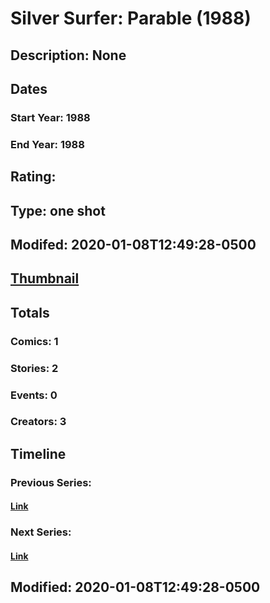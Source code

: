 # Silver Surfer: Parable (1988)
## Description: None
## Dates
### Start Year: 1988
### End Year: 1988
## Rating: 
## Type: one shot
## Modifed: 2020-01-08T12:49:28-0500
## [Thumbnail](http://i.annihil.us/u/prod/marvel/i/mg/9/d0/57923aee557cc.jpg)
## Totals
### Comics: 1
### Stories: 2
### Events: 0
### Creators: 3
## Timeline
### Previous Series: 
#### [Link]()
### Next Series: 
#### [Link]()
## Modified: 2020-01-08T12:49:28-0500